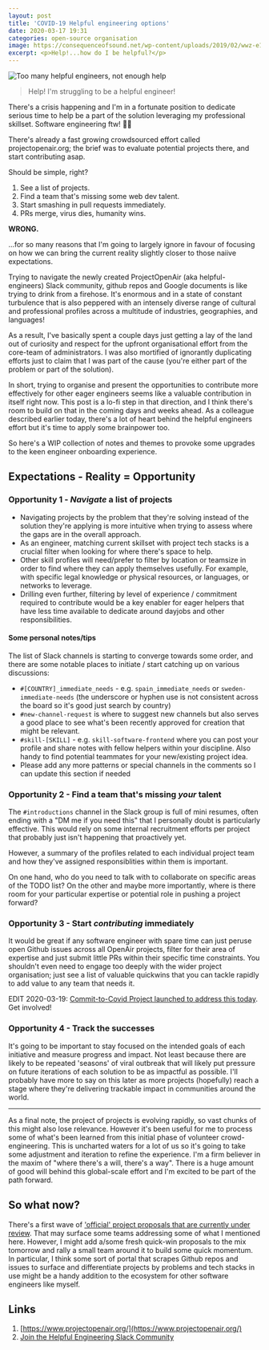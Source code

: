 ```yaml
---
layout: post
title: 'COVID-19 Helpful engineering options'
date: 2020-03-17 19:31
categories: open-source organisation
image: https://consequenceofsound.net/wp-content/uploads/2019/02/wwz-e1549483735642.jpg
excerpt: <p>Help!...how do I be helpful?</p>
---
```

![Too many helpful engineers, not enough help](https://consequenceofsound.net/wp-content/uploads/2019/02/wwz-e1549483735642.jpg)

> Help! I'm struggling to be a helpful engineer!

There's a crisis happening and I'm in a fortunate position to dedicate serious time to help be a part of the solution leveraging my professional skillset. Software engineering ftw! 💪🏾

There's already a fast growing crowdsourced effort called projectopenair.org; the brief was to evaluate potential projects there, and start contributing asap. 

Should be simple, right?

1. See a list of projects.
2. Find a team that's missing some web dev talent.
3. Start smashing in pull requests immediately.
4. PRs merge, virus dies, humanity wins.

**WRONG.**

...for so many reasons that I'm going to largely ignore in favour of focusing on how we can bring the current reality slightly closer to those naiive expectations.

Trying to navigate the newly created ProjectOpenAir (aka helpful-engineers) Slack community, github repos and Google documents is like trying to drink from a firehose. It's enormous and in a state of constant turbulence that is also peppered with an intensely diverse range of cultural and professional profiles across a multitude of industries, geographies, and languages!

As a result, I've basically spent a couple days just getting a lay of the land out of curiosity and respect for the upfront organisational effort from the core-team of administrators. I was also mortified of ignorantly duplicating efforts just to claim that I was part of the cause (you're either part of the problem or part of the solution).

In short, trying to organise and present the opportunities to contribute more effectively for other eager engineers seems like a valuable contribution in itself right now. This post is a lo-fi step in that direction, and I think there's room to build on that in the coming days and weeks ahead. As a colleague described earlier today, there's a lot of heart behind the helpful engineers effort but it's time to apply some brainpower too.

So here's a WIP collection of notes and themes to provoke some upgrades to the keen engineer onboarding experience.

## Expectations - Reality = Opportunity

### Opportunity 1 - *Navigate* a list of projects
- Navigating projects by the problem that they're solving instead of the solution they're applying is more intuitive when trying to assess where the gaps are in the overall approach.
- As an engineer, matching current skillset with project tech stacks is a crucial filter when looking for where there's space to help.
- Other skill profiles will need/prefer to filter by location or teamsize in order to find where they can apply themselves usefully. For example, with specific legal knowledge or physical resources, or languages, or networks to leverage.
- Drilling even further, filtering by level of experience / commitment required to contribute would be a key enabler for eager helpers that have less time available to dedicate around dayjobs and other responsibilities.

#### Some personal notes/tips
The list of Slack channels is starting to converge towards some order, and there are some notable places to initiate / start catching up on various discussions:

- `#[COUNTRY]_immediate_needs` - e.g. `spain_immediate_needs` or `sweden-immediate-needs` (the underscore or hyphen use is not consistent across the board so it's good just search by country)
- `#new-channel-request` is where to suggest new channels but also serves a good place to see what's been recently approved for creation that might be relevant.
- `#skill-[SKILL]` - e.g. `skill-software-frontend` where you can post your profile and share notes with fellow helpers within your discipline. Also handy to find potential teammates for your new/existing project idea.
- Please add any more patterns or special channels in the comments so I can update this section if needed

### Opportunity 2 - Find a team that's missing *your* talent
The `#introductions` channel in the Slack group is full of mini resumes, often ending with a "DM me if you need this" that I personally doubt is particularly effective. This would rely on some internal recruitment efforts per project that probably just isn't happening that proactively yet.

However, a summary of the profiles related to each individual project team and how they've assigned responsiblities within them is important. 

On one hand, who do you need to talk with to collaborate on specific areas of the TODO list? On the other and maybe more importantly, where is there room for your particular expertise or potential role in pushing a project forward?

### Opportunity 3 - Start *contributing* immediately

It would be great if any software engineer with spare time can just peruse open Github issues across all OpenAir projects, filter for their area of expertise and just submit little PRs within their specific time constraints. You shouldn't even need to engage too deeply with the wider project organisation; just see a list of valuable quickwins that you can tackle rapidly to add value to any team that needs it.

EDIT 2020-03-19: [Commit-to-Covid Project launched to address this today](https://commit-to-fight-covid.netlify.com/). Get involved!

### Opportunity 4 - Track the successes
It's going to be important to stay focused on the intended goals of each initiative and measure progress and impact. Not least because there are likely to be repeated 'seasons' of viral outbreak that will likely put pressure on future iterations of each solution to be as impactful as possible.
I'll probably have more to say on this later as more projects (hopefully) reach a stage where they're delivering trackable impact in communities around the world.

--- 

As a final note, the project of projects is evolving rapidly, so vast chunks of this might also lose relevance. However it's been useful for me to process some of what's been learned from this initial phase of volunteer crowd-engineering. This is uncharted waters for a lot of us so it's going to take some adjustment and iteration to refine the experience. I'm a firm believer in the maxim of "where there's a will, there's a way". There is a huge amount of good will behind this global-scale effort and I'm excited to be part of the path forward.

## So what now?

There's a first wave of ['official' project proposals that are currently under review](https://drive.google.com/open?id=1O5gC56n7fo5yxQfSC9dw5bkLMANcX1GY). That may surface some teams addressing some of what I mentioned here. However, I might add a/some fresh quick-win proposals to the mix tomorrow and rally a small team around it to build some quick momentum. In particular, I think some sort of portal that scrapes Github repos and issues to surface and differentiate projects by problems and tech stacks in use might be a handy addition to the ecosystem for other software engineers like myself.

## Links

1. [https://www.projectopenair.org/](https://www.projectopenair.org/)
2. [Join the Helpful Engineering Slack Community](https://join.slack.com/t/helpfulengineering/shared_invite/zt-cn63ytib-pb6inTdjTaDYtUOTSBhnZQ)
